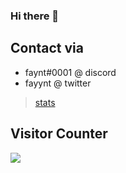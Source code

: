 ### Hi there 👋

## Contact via
* faynt#0001 @ discord
* fayynt @ twitter

>[stats](https://github-readme-stats.vercel.app/api?username=fayynt&show_icons=true&title_color=7F7FFF&icon_color=4C4CFF&text_color=9f9f9f&bg_color=151515&count_private=true)


## Visitor Counter
  <img src="https://profile-counter.glitch.me/fayynt/count.svg" />
 

